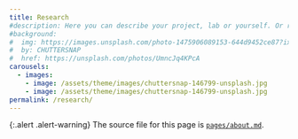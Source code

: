 ```yaml
---
title: Research
#description: Here you can describe your project, lab or yourself. Or remove this page altogether if you don't want to do that.
#background:
#  img: https://images.unsplash.com/photo-1475906089153-644d9452ce87?ixid=MnwxMjA3fDB8MHxwaG90by1wYWdlfHx8fGVufDB8fHx8&auto=format&fit=crop&w=1200&q=80
#  by: CHUTTERSNAP
#  href: https://unsplash.com/photos/UmncJq4KPcA
carousels:
  - images:
    - image: /assets/theme/images/chuttersnap-146799-unsplash.jpg
    - image: /assets/theme/images/chuttersnap-146799-unsplash.jpg
permalink: /research/
---
```


{:.alert .alert-warning}
The source file for this page is [`pages/about.md`](https://raw.githubusercontent.com/peterdesmet/petridish/main/pages/about.md).


